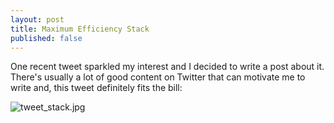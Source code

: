 ```yaml
---
layout: post
title: Maximum Efficiency Stack
published: false
---
```


One recent tweet sparkled my interest and I decided to write a post about it. There's usually a lot of good content on Twitter that can motivate me to write and, this tweet definitely fits the bill:

 ![tweet_stack.jpg]({{site.baseurl}}/images/tweet_stack.jpg)

